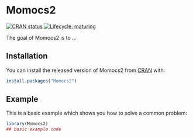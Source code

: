 
# Momocs2

<!-- badges: start -->
[![CRAN status](https://www.r-pkg.org/badges/version/Momocs2)](https://CRAN.R-project.org/package=Momocs2)
[![Lifecycle: maturing](https://img.shields.io/badge/lifecycle-maturing-blue.svg)](https://www.tidyverse.org/lifecycle/#maturing)
<!-- badges: end -->

The goal of Momocs2 is to ...

## Installation

You can install the released version of Momocs2 from [CRAN](https://CRAN.R-project.org) with:

``` r
install.packages("Momocs2")
```

## Example

This is a basic example which shows you how to solve a common problem:

``` r
library(Momocs2)
## basic example code
```


